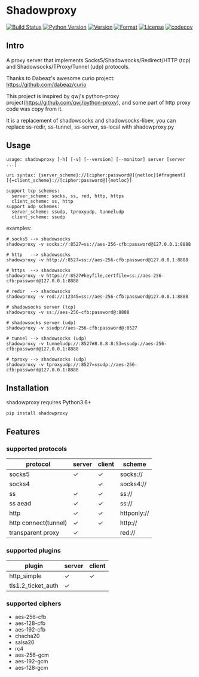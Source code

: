 # Shadowproxy

[![Build Status](https://travis-ci.org/guyingbo/shadowproxy.svg?branch=master)](https://travis-ci.org/guyingbo/shadowproxy)
[![Python Version](https://img.shields.io/pypi/pyversions/shadowproxy.svg)](https://pypi.python.org/pypi/shadowproxy)
[![Version](https://img.shields.io/pypi/v/shadowproxy.svg)](https://pypi.python.org/pypi/shadowproxy)
[![Format](https://img.shields.io/pypi/format/shadowproxy.svg)](https://pypi.python.org/pypi/shadowproxy)
[![License](https://img.shields.io/pypi/l/shadowproxy.svg)](https://pypi.python.org/pypi/shadowproxy)
[![codecov](https://codecov.io/gh/guyingbo/shadowproxy/branch/master/graph/badge.svg)](https://codecov.io/gh/guyingbo/shadowproxy)


## Intro

A proxy server that implements Socks5/Shadowsocks/Redirect/HTTP (tcp) and Shadowsocks/TProxy/Tunnel (udp) protocols.

Thanks to Dabeaz's awesome curio project: https://github.com/dabeaz/curio

This project is inspired by qwj's python-proxy project(https://github.com/qwj/python-proxy), and some part of http proxy code was copy from it.


It is a replacement of shadowsocks and shadowsocks-libev, you can replace ss-redir, ss-tunnel, ss-server, ss-local with shadowproxy.py

## Usage

```
usage: shadowproxy [-h] [-v] [--version] [--monitor] server [server ...]

uri syntax: {server_scheme}://[cipher:password@]{netloc}[#fragment][{=client_scheme}://[cipher:password@]{netloc}]

support tcp schemes:
  server_scheme: socks, ss, red, http, https
  client_scheme: ss, http
support udp schemes:
  server_scheme: ssudp, tproxyudp, tunneludp
  client_scheme: ssudp
```

examples:

```
# socks5 --> shadowsocks
shadowproxy -v socks://:8527=ss://aes-256-cfb:password@127.0.0.1:8888

# http   --> shadowsocks
shadowproxy -v http://:8527=ss://aes-256-cfb:password@127.0.0.1:8888

# https  --> shadowsocks
shadowproxy -v https://:8527#keyfile,certfile=ss://aes-256-cfb:password@127.0.0.1:8888

# redir  --> shadowsocks
shadowproxy -v red://:12345=ss://aes-256-cfb:password@127.0.0.1:8888

# shadowsocks server (tcp)
shadowproxy -v ss://aes-256-cfb:password@:8888

# shadowsocks server (udp)
shadowproxy -v ssudp://aes-256-cfb:password@:8527

# tunnel --> shadowsocks (udp)
shadowproxy -v tunneludp://:8527#8.8.8.8:53=ssudp://aes-256-cfb:password@127.0.0.1:8888

# tproxy --> shadowsocks (udp)
shadowproxy -v tproxyudp://:8527=ssudp://aes-256-cfb:password@127.0.0.1:8888
```

## Installation

shadowproxy requires Python3.6+

```
pip install shadowproxy
```

## Features

### supported protocols

protocol | server | client | scheme
--- | --- | --- | ---
socks5 | ✓ | ✓ | socks://
socks4 | | ✓ | socks4://
ss | ✓ | ✓ | ss://
ss aead | ✓ | ✓ | ss://
http | ✓ | ✓ | httponly://
http connect(tunnel) | ✓ | ✓ | http://
transparent proxy | ✓ | | red://

### supported plugins

plugin | server | client
--- | --- | ---
http_simple | ✓ | ✓
tls1.2_ticket_auth | ✓ |

### supported ciphers

* aes-256-cfb
* aes-128-cfb
* aes-192-cfb
* chacha20
* salsa20
* rc4
* aes-256-gcm
* aes-192-gcm
* aes-128-gcm
